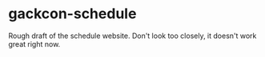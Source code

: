 # gackcon-schedule

Rough draft of the schedule website. Don't look too closely, it doesn't work great right now.